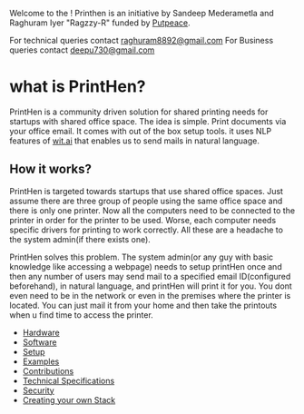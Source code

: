 Welcome to the ! Printhen is an initiative by Sandeep Mederametla and Raghuram Iyer "Ragzzy-R" funded by [Putpeace](http://putpeace.com). 

For technical queries contact raghuram8892@gmail.com
For Business queries contact deepu730@gmail.com

# what is PrintHen?
PrintHen is a community driven solution for shared printing needs for startups with shared office space. The idea is simple. Print documents via your office email. It comes with out of the box setup tools. it uses NLP features of [wit.ai](wit.ai) that enables us to send mails in natural language.


## How it works?

PrintHen is targeted towards startups that use shared office spaces. Just assume there are three group of people using the same office space and there is only one printer. Now all the computers need to be connected to the printer in order for the printer to be used. Worse, each computer needs specific drivers for printing to work correctly. All these are a headache to the system admin(if there exists one).

PrintHen solves this problem. The system admin(or any guy with basic knowledge like accessing a webpage) needs to setup printHen once and then any number of users may send mail to a specified email ID(configured beforehand), in natural language, and printHen will print it for you. You dont even need to be in the network or even in the premises where the printer is located. You can just mail it from your home and then take the printouts when u find time to access the printer.

* [Hardware](https://github.com/Print-Hen/printHen/wiki/hardware)
* [Software](https://github.com/Print-Hen/printHen/wiki/software)
* [Setup](https://github.com/Print-Hen/printHen/wiki/setup)
* [Examples](https://github.com/Print-Hen/printHen/wiki/examples)
* [Contributions](https://github.com/Print-Hen/printHen/wiki/contributions)
* [Technical Specifications](https://github.com/Print-Hen/printHen/wiki/tech)
* [Security](https://github.com/Print-Hen/printHen/wiki/security)
* [Creating your own Stack](https://github.com/Print-Hen/printHen/wiki/stack)


 

